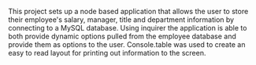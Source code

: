 This project sets up a node based application that allows the user to store their employee's salary, manager, title and department information by connecting to a MySQL database. Using inquirer the application is able to both provide dynamic options pulled from the employee database and provide them as options to the user. Console.table was used to create an easy to read layout for printing out information to the screen.